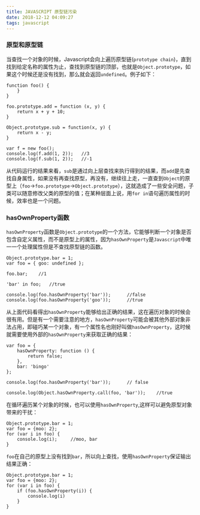 ```yaml
---
title: JAVASCRIPT 原型链污染
date: 2018-12-12 04:09:27
tags: javascript
---
```


### 原型和原型链

当查找一个对象的时候，Javascript会向上遍历原型链(`prototype chain`)，直到找到给定名称的属性为止，查找到原型链的顶部，也就是`Object.prototype`，如果这个时候还是没有找到，那么就会返回`undefined`。例子如下：
```
function foo() {
    }
}

foo.prototype.add = function (x, y) {
    return x + y + 10;
}

Object.prototype.sub = function(x, y) {
    return x - y;
}

var f = new foo();
console.log(f.add(1, 2));   //3
console.log(f.sub(1, 2));   //-1
```
从代码运行的结果来看，`sub`是通过向上层查找来执行得到的结果，而`add`是先查找自身属性，如果没有再查找原型，再没有，继续往上走，一直查到`Object`的原型上（`foo`->`foo.prototype`->`Object.prototype`），这就造成了一些安全问题，子类可以随意修改父类的原型的值；在某种层面上说，用`for in`语句遍历属性的时候，效率也是一个问题。

### hasOwnProperty函数
`hasOwnProperty`函数是`Object.prototype`的一个方法，它能够判断一个对象是否包含自定义属性，而不是原型上的属性，因为`hasOwnProperty`是`Javascript`中唯一一个处理属性但是不查找原型链的函数。
```
Object.prototype.bar = 1;
var foo = { goo: undefined };

foo.bar;    //1

'bar' in foo;   //true

console.log(foo.hasOwnProperty('bar'));      //false
console.log(foo.hasOwnProperty('goo'));      //true
```
从上面代码看得出`hasOwnProperty`能够给出正确的结果，这在遍历对象的时候会很有用。但是有一个需要注意的地方，`hasOwnProperty`可能会被其他外部对象非法占用，即碰巧某一个对象，有一个属性名也刚好叫做`hasOwnProperty`，这时候就需要使用外部的`hasOwnProperty`来获取正确的结果：
```
var foo = {
    hasOwnProperty: function () {
        return false;
    },
    bar: 'bingo'
};

console.log(foo.hasOwnProperty('bar'));      // false

console.log(Object.hasOwnProperty.call(foo, 'bar'));    //true
```

在循环遍历某个对象的时候，也可以使用`hasOwnProperty`,这样可以避免原型对象带来的干扰：
```
Object.prototype.bar = 1;
var foo = {moo: 2};
for (var i in foo) {
    console.log(i);     //moo, bar
}
```
`foo`在自己的原型上没有找到`bar`，所以向上查找，使用`hasOwnProperty`保证输出结果正确：
```
Object.prototype.bar = 1;
var foo = {moo: 2};
for (var i in foo) {
    if (foo.hasOwnProperty(i)) {
        console.log(i)
    }
}
```